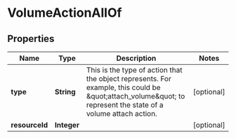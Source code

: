 

# VolumeActionAllOf


## Properties

| Name | Type | Description | Notes |
|------------ | ------------- | ------------- | -------------|
|**type** | **String** | This is the type of action that the object represents. For example, this could be \&quot;attach_volume\&quot; to represent the state of a volume attach action. |  [optional] |
|**resourceId** | **Integer** |  |  [optional] |



